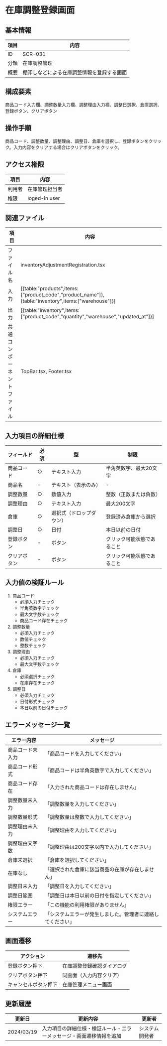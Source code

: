 # 在庫調整登録画面

## 基本情報
| 項目 | 内容 |
|------|------|
| ID | SCR-031 |
| 分類 | 在庫調整管理 |
| 概要 | 棚卸しなどによる在庫調整情報を登録する画面 |

## 構成要素
商品コード入力欄、調整数量入力欄、調整理由入力欄、調整日選択、倉庫選択、登録ボタン、クリアボタン

## 操作手順
商品コード、調整数量、調整理由、調整日、倉庫を選択し、登録ボタンをクリック。入力内容をクリアする場合はクリアボタンをクリック。

## アクセス権限
| 項目 | 内容 |
|------|------|
| 利用者 | 在庫管理担当者 |
| 権限 | loged-in user |

## 関連ファイル
| 項目 | 内容 |
|------|------|
| ファイル名 | inventoryAdjustmentRegistration.tsx |
| 入力 | [{table:"products",items:["product_code","product_name"]}, {table:"inventory",items:["warehouse"]}] |
| 出力 | [{table:"inventory",items:["product_code","quantity","warehouse","updated_at"]}] |
| 共通コンポーネントファイル | TopBar.tsx, Footer.tsx |

## 入力項目の詳細仕様
| フィールド | 必須 | 型 | 制限 |
|------------|------|-----|------|
| 商品コード | ○ | テキスト入力 | 半角英数字、最大20文字 |
| 商品名 | - | テキスト（表示のみ） | - |
| 調整数量 | ○ | 数値入力 | 整数（正数または負数） |
| 調整理由 | ○ | テキスト入力 | 最大200文字 |
| 倉庫 | ○ | 選択式（ドロップダウン） | 登録済み倉庫から選択 |
| 調整日 | ○ | 日付 | 本日以前の日付 |
| 登録ボタン | - | ボタン | クリック可能状態であること |
| クリアボタン | - | ボタン | クリック可能状態であること |

## 入力値の検証ルール
1. 商品コード
   - 必須入力チェック
   - 半角英数字チェック
   - 最大文字数チェック
   - 商品コード存在チェック
2. 調整数量
   - 必須入力チェック
   - 数値チェック
   - 整数チェック
3. 調整理由
   - 必須入力チェック
   - 最大文字数チェック
4. 倉庫
   - 必須選択チェック
   - 在庫存在チェック
5. 調整日
   - 必須入力チェック
   - 日付形式チェック
   - 本日以前の日付チェック

## エラーメッセージ一覧
| エラー内容 | メッセージ |
|------------|------------|
| 商品コード未入力 | 「商品コードを入力してください」 |
| 商品コード形式 | 「商品コードは半角英数字で入力してください」 |
| 商品コード存在 | 「入力された商品コードは存在しません」 |
| 調整数量未入力 | 「調整数量を入力してください」 |
| 調整数量形式 | 「調整数量は整数で入力してください」 |
| 調整理由未入力 | 「調整理由を入力してください」 |
| 調整理由文字数 | 「調整理由は200文字以内で入力してください」 |
| 倉庫未選択 | 「倉庫を選択してください」 |
| 在庫なし | 「選択された倉庫に該当商品の在庫が存在しません」 |
| 調整日未入力 | 「調整日を入力してください」 |
| 調整日範囲 | 「調整日は本日以前の日付を指定してください」 |
| 権限エラー | 「この機能の利用権限がありません」 |
| システムエラー | 「システムエラーが発生しました。管理者に連絡してください」 |

## 画面遷移
| アクション | 遷移先 |
|------------|--------|
| 登録ボタン押下 | 在庫調整登録確認ダイアログ |
| クリアボタン押下 | 同画面（入力内容クリア） |
| キャンセルボタン押下 | 在庫管理メニュー画面 |

## 更新履歴
| 更新日 | 更新内容 | 更新者 |
|--------|----------|--------|
| 2024/03/19 | 入力項目の詳細仕様・検証ルール・エラーメッセージ・画面遷移情報を追加 | システム開発者 |
